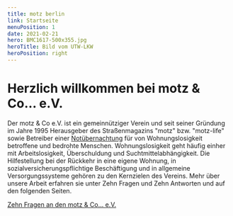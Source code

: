 ```yaml
---
title: motz berlin
link: Startseite
menuPosition: 1
date: 2021-02-21
hero: BMC1617-500x355.jpg
heroTitle: Bild vom UTW-LKW
heroPosition: right
---
```


# Herzlich willkommen bei motz & Co... e.V.

Der motz & Co e.V. ist ein gemeinnütziger Verein und seit seiner Gründung im Jahre 1995 Herausgeber des Straßenmagazins "motz" bzw. "motz-life" sowie Betreiber einer [Notübernachtung](/die-notubernachtung) für von Wohnungslosigkeit betroffene und bedrohte Menschen. Wohnungslosigkeit geht häufig einher mit Arbeitslosigkeit, Überschuldung und Suchtmittelabhängigkeit. Die Hilfestellung bei der Rückkehr in eine eigene Wohnung, in sozialversicherungspflichtige Beschäftigung und in allgemeine Versorgungssysteme gehören zu den Kernzielen des Vereins. Mehr über unsere Arbeit erfahren sie unter Zehn Fragen und Zehn Antworten und auf den folgenden Seiten.

[Zehn Fragen an den motz &amp; Co... e.V.](/zehn-fragen)
